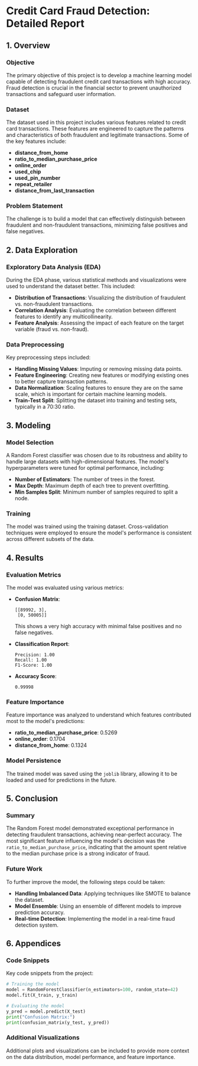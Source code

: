 
# Credit Card Fraud Detection: Detailed Report

## 1. Overview
### Objective
The primary objective of this project is to develop a machine learning model capable of detecting fraudulent credit card transactions with high accuracy. Fraud detection is crucial in the financial sector to prevent unauthorized transactions and safeguard user information.

### Dataset
The dataset used in this project includes various features related to credit card transactions. These features are engineered to capture the patterns and characteristics of both fraudulent and legitimate transactions. Some of the key features include:
- **distance_from_home**
- **ratio_to_median_purchase_price**
- **online_order**
- **used_chip**
- **used_pin_number**
- **repeat_retailer**
- **distance_from_last_transaction**

### Problem Statement
The challenge is to build a model that can effectively distinguish between fraudulent and non-fraudulent transactions, minimizing false positives and false negatives.

## 2. Data Exploration
### Exploratory Data Analysis (EDA)
During the EDA phase, various statistical methods and visualizations were used to understand the dataset better. This included:
- **Distribution of Transactions**: Visualizing the distribution of fraudulent vs. non-fraudulent transactions.
- **Correlation Analysis**: Evaluating the correlation between different features to identify any multicollinearity.
- **Feature Analysis**: Assessing the impact of each feature on the target variable (fraud vs. non-fraud).

### Data Preprocessing
Key preprocessing steps included:
- **Handling Missing Values**: Imputing or removing missing data points.
- **Feature Engineering**: Creating new features or modifying existing ones to better capture transaction patterns.
- **Data Normalization**: Scaling features to ensure they are on the same scale, which is important for certain machine learning models.
- **Train-Test Split**: Splitting the dataset into training and testing sets, typically in a 70:30 ratio.

## 3. Modeling
### Model Selection
A Random Forest classifier was chosen due to its robustness and ability to handle large datasets with high-dimensional features. The model's hyperparameters were tuned for optimal performance, including:
- **Number of Estimators**: The number of trees in the forest.
- **Max Depth**: Maximum depth of each tree to prevent overfitting.
- **Min Samples Split**: Minimum number of samples required to split a node.

### Training
The model was trained using the training dataset. Cross-validation techniques were employed to ensure the model's performance is consistent across different subsets of the data.

## 4. Results
### Evaluation Metrics
The model was evaluated using various metrics:
- **Confusion Matrix**: 
  ```
  [[89992, 3],
   [0, 50005]]
  ```
  This shows a very high accuracy with minimal false positives and no false negatives.
  
- **Classification Report**:
  ```
  Precision: 1.00
  Recall: 1.00
  F1-Score: 1.00
  ```

- **Accuracy Score**:
  ```
  0.99998
  ```

### Feature Importance
Feature importance was analyzed to understand which features contributed most to the model's predictions:
- **ratio_to_median_purchase_price**: 0.5269
- **online_order**: 0.1704
- **distance_from_home**: 0.1324

### Model Persistence
The trained model was saved using the `joblib` library, allowing it to be loaded and used for predictions in the future.

## 5. Conclusion
### Summary
The Random Forest model demonstrated exceptional performance in detecting fraudulent transactions, achieving near-perfect accuracy. The most significant feature influencing the model's decision was the `ratio_to_median_purchase_price`, indicating that the amount spent relative to the median purchase price is a strong indicator of fraud.

### Future Work
To further improve the model, the following steps could be taken:
- **Handling Imbalanced Data**: Applying techniques like SMOTE to balance the dataset.
- **Model Ensemble**: Using an ensemble of different models to improve prediction accuracy.
- **Real-time Detection**: Implementing the model in a real-time fraud detection system.

## 6. Appendices
### Code Snippets
Key code snippets from the project:
```python
# Training the model
model = RandomForestClassifier(n_estimators=100, random_state=42)
model.fit(X_train, y_train)

# Evaluating the model
y_pred = model.predict(X_test)
print("Confusion Matrix:")
print(confusion_matrix(y_test, y_pred))
```

### Additional Visualizations
Additional plots and visualizations can be included to provide more context on the data distribution, model performance, and feature importance.
